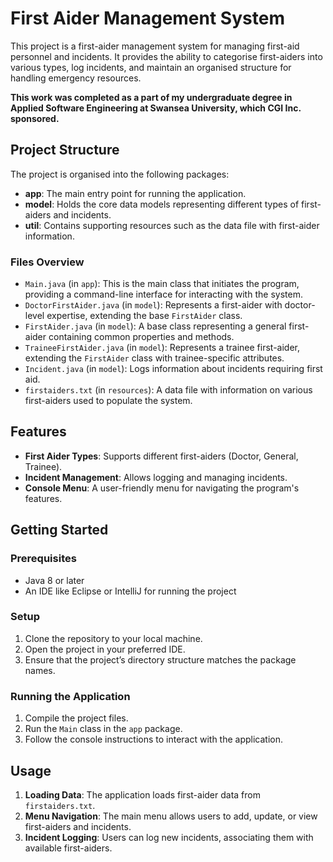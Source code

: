 # First Aider Management System

This project is a first-aider management system for managing first-aid personnel and incidents. It provides the ability to categorise first-aiders into various types, log incidents, and maintain an organised structure for handling emergency resources. 

**This work was completed as a part of my undergraduate degree in Applied Software Engineering at Swansea University, which CGI Inc. sponsored.**

## Project Structure

The project is organised into the following packages:

- **app**: The main entry point for running the application.
- **model**: Holds the core data models representing different types of first-aiders and incidents.
- **util**: Contains supporting resources such as the data file with first-aider information.

### Files Overview

- `Main.java` (in `app`): This is the main class that initiates the program, providing a command-line interface for interacting with the system.
- `DoctorFirstAider.java` (in `model`): Represents a first-aider with doctor-level expertise, extending the base `FirstAider` class.
- `FirstAider.java` (in `model`): A base class representing a general first-aider containing common properties and methods.
- `TraineeFirstAider.java` (in `model`): Represents a trainee first-aider, extending the `FirstAider` class with trainee-specific attributes.
- `Incident.java` (in `model`): Logs information about incidents requiring first aid.
- `firstaiders.txt` (in `resources`): A data file with information on various first-aiders used to populate the system.

## Features

- **First Aider Types**: Supports different first-aiders (Doctor, General, Trainee).
- **Incident Management**: Allows logging and managing incidents.
- **Console Menu**: A user-friendly menu for navigating the program's features.

## Getting Started

### Prerequisites

- Java 8 or later
- An IDE like Eclipse or IntelliJ for running the project

### Setup

1. Clone the repository to your local machine.
2. Open the project in your preferred IDE.
3. Ensure that the project’s directory structure matches the package names.

### Running the Application

1. Compile the project files.
2. Run the `Main` class in the `app` package.
3. Follow the console instructions to interact with the application.

## Usage

1. **Loading Data**: The application loads first-aider data from `firstaiders.txt`.
2. **Menu Navigation**: The main menu allows users to add, update, or view first-aiders and incidents.
3. **Incident Logging**: Users can log new incidents, associating them with available first-aiders.

